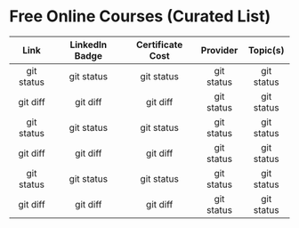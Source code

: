 # Free Online Courses (Curated List)

| Link | LinkedIn Badge  | Certificate Cost | Provider | Topic(s) |
|     :---:    |     :---:      |     :---:     |     :---:     |     :---:     |
| git status   | git status     | git status    | git status    | git status    |
| git diff     | git diff       | git diff      | git status    | git status    |
| git status   | git status     | git status    | git status    | git status    |
| git diff     | git diff       | git diff      | git status    | git status    |
| git status   | git status     | git status    | git status    | git status    |
| git diff     | git diff       | git diff      | git status    | git status    |
